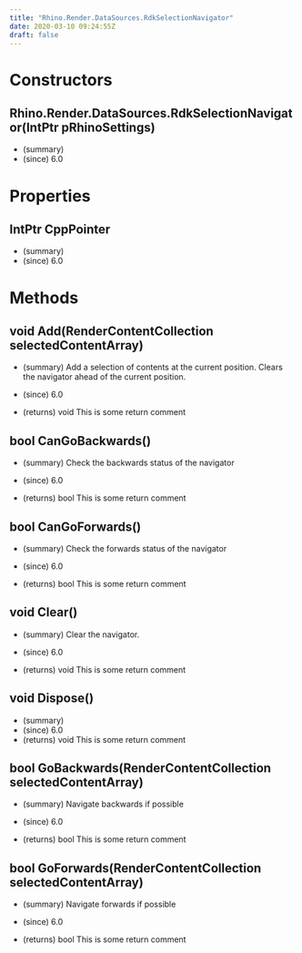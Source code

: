 ```yaml
---
title: "Rhino.Render.DataSources.RdkSelectionNavigator"
date: 2020-03-10 09:24:55Z
draft: false
---
```


# Constructors
## Rhino.Render.DataSources.RdkSelectionNavigator(IntPtr pRhinoSettings)
- (summary) 
- (since) 6.0
# Properties
## IntPtr CppPointer
- (summary) 
- (since) 6.0
# Methods
## void Add(RenderContentCollection selectedContentArray)
- (summary) 
     Add a selection of contents at the current position.
   Clears the navigator ahead of the current position.
     
- (since) 6.0
- (returns) void This is some return comment
## bool CanGoBackwards()
- (summary) 
     Check the backwards status of the navigator
     
- (since) 6.0
- (returns) bool This is some return comment
## bool CanGoForwards()
- (summary) 
     Check the forwards status of the navigator
     
- (since) 6.0
- (returns) bool This is some return comment
## void Clear()
- (summary) 
     Clear the navigator.
     
- (since) 6.0
- (returns) void This is some return comment
## void Dispose()
- (summary) 
- (since) 6.0
- (returns) void This is some return comment
## bool GoBackwards(RenderContentCollection selectedContentArray)
- (summary) 
     Navigate backwards if possible
     
- (since) 6.0
- (returns) bool This is some return comment
## bool GoForwards(RenderContentCollection selectedContentArray)
- (summary) 
     Navigate forwards if possible
     
- (since) 6.0
- (returns) bool This is some return comment
